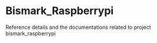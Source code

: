 # Bismark_Raspberrypi
Reference details and the documentations related to project bismark_raspberrypi

